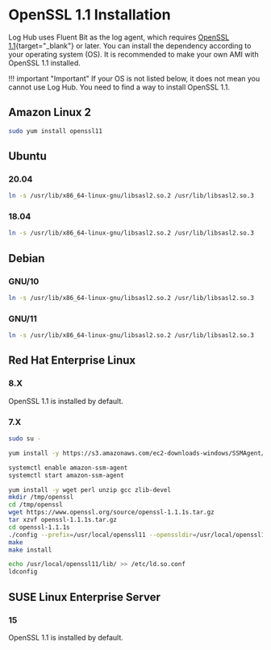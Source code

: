 # OpenSSL 1.1 Installation

Log Hub uses Fluent Bit as the log agent, which requires [OpenSSL 1.1][open-ssl]{target="_blank"} or later. You can install the dependency according to your operating system (OS). It is recommended to make your own AMI with OpenSSL 1.1 installed.

!!! important "Important"
    If your OS is not listed below, it does not mean you cannot use Log Hub. You need to find a way to install OpenSSL 1.1.

## Amazon Linux 2

```bash
sudo yum install openssl11
```

## Ubuntu

### 20.04

```bash
ln -s /usr/lib/x86_64-linux-gnu/libsasl2.so.2 /usr/lib/libsasl2.so.3
```

### 18.04

```bash
ln -s /usr/lib/x86_64-linux-gnu/libsasl2.so.2 /usr/lib/libsasl2.so.3
```

## Debian

### GNU/10

```bash
ln -s /usr/lib/x86_64-linux-gnu/libsasl2.so.2 /usr/lib/libsasl2.so.3
```

### GNU/11

```bash
ln -s /usr/lib/x86_64-linux-gnu/libsasl2.so.2 /usr/lib/libsasl2.so.3
```

## Red Hat Enterprise Linux 

### 8.X
OpenSSL 1.1 is installed by default.

### 7.X

```bash
sudo su -

yum install -y https://s3.amazonaws.com/ec2-downloads-windows/SSMAgent/latest/linux_amd64/amazon-ssm-agent.rpm

systemctl enable amazon-ssm-agent
systemctl start amazon-ssm-agent

yum install -y wget perl unzip gcc zlib-devel
mkdir /tmp/openssl
cd /tmp/openssl
wget https://www.openssl.org/source/openssl-1.1.1s.tar.gz
tar xzvf openssl-1.1.1s.tar.gz
cd openssl-1.1.1s
./config --prefix=/usr/local/openssl11 --openssldir=/usr/local/openssl11 shared zlib
make
make install

echo /usr/local/openssl11/lib/ >> /etc/ld.so.conf
ldconfig
```

## SUSE Linux Enterprise Server 

### 15
OpenSSL 1.1 is installed by default.


[open-ssl]: https://www.openssl.org/source/